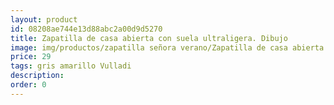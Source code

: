 ```yaml
---
layout: product
id: 08208ae744e13d88abc2a00d9d5270
title: Zapatilla de casa abierta con suela ultraligera. Dibujo
image: img/productos/zapatilla señora verano/Zapatilla de casa abierta con suela ultraligera. Dibujo=29=gris amarillo Vulladi.webp
price: 29
tags: gris amarillo Vulladi
description: 
order: 0
---
```

